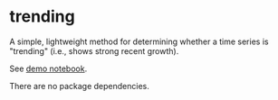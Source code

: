 # trending
A simple, lightweight method for determining whether a time series is "trending" (i.e., shows strong recent growth).

See [demo notebook](https://github.com/sipolac/trending/blob/master/demo.ipynb).

There are no package dependencies.

